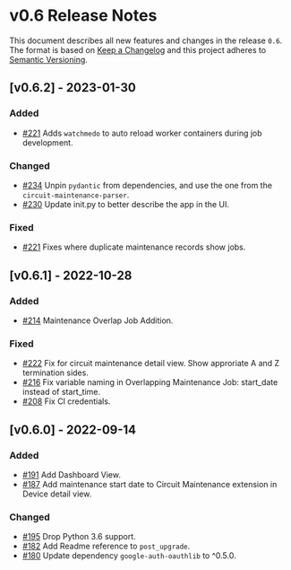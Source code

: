 # v0.6 Release Notes

This document describes all new features and changes in the release `0.6`. The format is based on [Keep a Changelog](https://keepachangelog.com/en/1.0.0/) and this project adheres to [Semantic Versioning](https://semver.org/spec/v2.0.0.html).

## [v0.6.2] - 2023-01-30

### Added

- [#221](https://github.com/nautobot/nautobot-app-circuit-maintenance/issues/221) Adds `watchmedo` to auto reload worker containers during job development.

### Changed

- [#234](https://github.com/nautobot/nautobot-app-circuit-maintenance/issues/234) Unpin `pydantic` from dependencies, and use the one from the `circuit-maintenance-parser`.
- [#230](https://github.com/nautobot/nautobot-app-circuit-maintenance/issues/230) Update init.py to better describe the app in the UI.

### Fixed

- [#221](https://github.com/nautobot/nautobot-app-circuit-maintenance/issues/221) Fixes where duplicate maintenance records show jobs.

## [v0.6.1] - 2022-10-28

### Added

- [#214](https://github.com/nautobot/nautobot-app-circuit-maintenance/issues/214) Maintenance Overlap Job Addition.

### Fixed

- [#222](https://github.com/nautobot/nautobot-app-circuit-maintenance/issues/222) Fix for circuit maintenance detail view. Show approriate A and Z termination sides.
- [#216](https://github.com/nautobot/nautobot-app-circuit-maintenance/issues/216) Fix variable naming in Overlapping Maintenance Job: start_date instead of start_time.
- [#208](https://github.com/nautobot/nautobot-app-circuit-maintenance/issues/208) Fix CI credentials.

## [v0.6.0] - 2022-09-14

### Added

- [#191](https://github.com/nautobot/nautobot-app-circuit-maintenance/issues/191) Add Dashboard View.
- [#187](https://github.com/nautobot/nautobot-app-circuit-maintenance/issues/187) Add maintenance start date to Circuit Maintenance extension in Device detail view.

### Changed

- [#195](https://github.com/nautobot/nautobot-app-circuit-maintenance/issues/195) Drop Python 3.6 support.
- [#182](https://github.com/nautobot/nautobot-app-circuit-maintenance/issues/182) Add Readme reference to `post_upgrade`.
- [#180](https://github.com/nautobot/nautobot-app-circuit-maintenance/issues/180) Update dependency `google-auth-oauthlib` to ^0.5.0.
